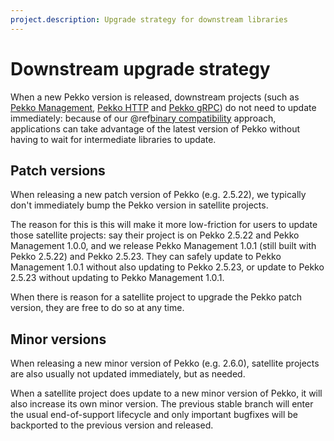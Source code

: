 ```yaml
---
project.description: Upgrade strategy for downstream libraries
---
```

# Downstream upgrade strategy

When a new Pekko version is released, downstream projects (such as
[Pekko Management](https://doc.akka.io/docs/akka-management/current/),
[Pekko HTTP](https://doc.akka.io/docs/akka-http/current/) and
[Pekko gRPC](https://doc.akka.io/docs/akka-grpc/current/))
do not need to update immediately: because of our
@ref[binary compatibility](../common/binary-compatibility-rules.md) approach,
applications can take advantage of the latest version of Pekko without having to
wait for intermediate libraries to update.

## Patch versions

When releasing a new patch version of Pekko (e.g. 2.5.22), we typically don't
immediately bump the Pekko version in satellite projects.

The reason for this is this will make it more low-friction for users to update
those satellite projects: say their project is on Pekko 2.5.22 and
Pekko Management 1.0.0, and we release Pekko Management 1.0.1 (still built with
Pekko 2.5.22) and Pekko 2.5.23. They can safely update to Pekko Management 1.0.1
without also updating to Pekko 2.5.23, or update to Pekko 2.5.23 without updating
to Pekko Management 1.0.1.

When there is reason for a satellite project to upgrade the Pekko patch
version, they are free to do so at any time.

## Minor versions

When releasing a new minor version of Pekko (e.g. 2.6.0), satellite projects are
also usually not updated immediately, but as needed.

When a satellite project does update to a new minor version of Pekko, it will
also increase its own minor version. The previous stable branch will enter the
usual end-of-support lifecycle and only important
bugfixes will be backported to the previous version and released.
